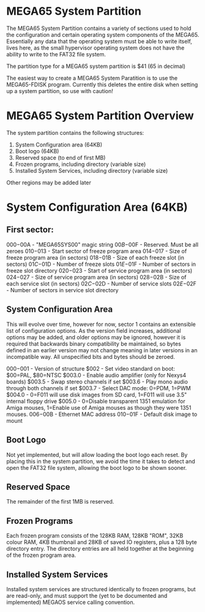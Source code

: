 
# MEGA65 System Partition

The MEGA65 System Partition contains a variety of sections used to
hold the configuration and certain operating system components of
the MEGA65.  Essentially any data that the operating system must be
able to write itself, lives here, as the small hypervisor operating
system does not have the ability to write to the FAT32 file system.

The partition type for a MEGA65 system partition is $41 (65 in decimal)

The easiest way to create a MEGA65 System Paratition is to use the
MEGA65-FDISK program.  Currently this deletes the entire disk when
setting up a system partition, so use with caution!

# MEGA65 System Partition Overview

The system partition contains the following structures:

1. System Configuration area (64KB)
2. Boot logo (64KB)
3. Reserved space (to end of first MB)
5. Frozen programs, including directory (variable size)
6. Installed System Services, including directory (variable size)

Other regions may be added later

# System Configuration Area (64KB)

## First sector:

$000-$00A - "MEGA65SYS00" magic string
$00B-$00F - Reserved. Must be all zeroes
$010-$013 - Start sector of freeze program area
$014-$017 - Size of freeze program area (in sectors)
$018-$01B - Size of each freeze slot (in sectors)
$01C-$01D - Number of freeze slots
$01E-$01F - Number of sectors in freeze slot directory
$020-$023 - Start of service program area (in sectors)
$024-$027 - Size of service program area (in sectors)
$028-$02B - Size of each service slot (in sectors)
$02C-$02D - Number of service slots
$02E-$02F - Number of sectors in service slot directory


## System Configuration Area

This will evolve over time, however for now, sector 1 contains
an extensible list of configuration options.  As the version field
increases, additional options may be added, and older options may
be ignored, however it is required that backwards binary compatibility
be maintained, so bytes defined in an earlier version may not change
meaning in later versions in an incompatible way.  All unspecified bits and bytes should be zeroed.

$000-$001 - Version of structure
$002 - Set video standard on boot: $00=PAL, $80=NTSC
$003.0 - Enable audio amplifier (only for Nexys4 boards)
$003.5 - Swap stereo channels if set
$003.6 - Play mono audio through both channels if set
$003.7 - Select DAC mode: 0=PDM, 1=PWM
$004.0 - 0=F011 will use disk images from SD card, 1=F011 will use 3.5" internal floppy drive
$005.0 - 0=Disable transparent 1351 emulation for Amiga mouses, 1=Enable use of Amiga mouses as though they were 1351 mouses.
$006-$00B - Ethernet MAC address
$010-$01F - Default disk image to mount

## Boot Logo

Not yet implemented, but will allow loading the boot logo each reset.  By placing this in the system partition, we avoid the time it takes to detect and open the FAT32 file system, allowing the boot logo to be shown sooner.

## Reserved Space

The remainder of the first 1MB is reserved.

## Frozen Programs

Each frozen program consists of the 128KB RAM, 128KB "ROM", 32KB colour RAM, 4KB thumbnail and 28KB of saved IO registers, plus a 128 byte directory entry.  The directory entries are all held together at the beginning of the frozen program area.

## Installed System Services

Installed system services are structured identically to frozen programs, but are read-only, and must support the (yet to be documented and implemented) MEGAOS service calling convention.

